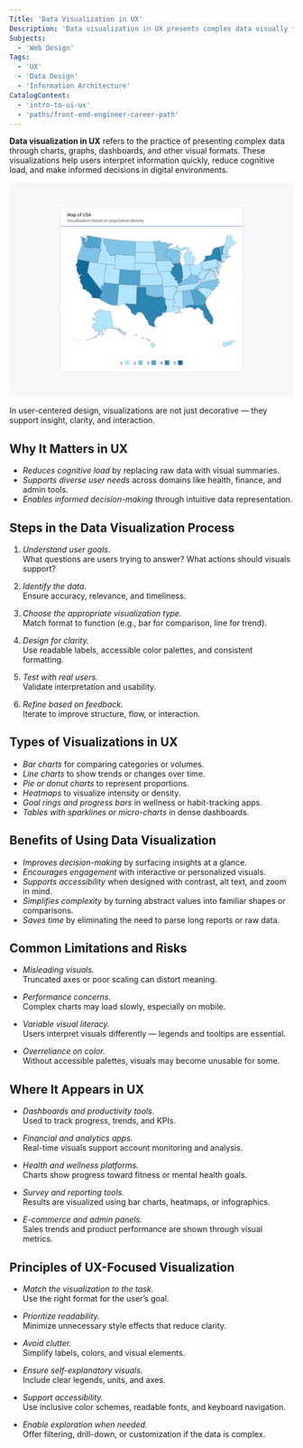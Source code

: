```yaml
---
Title: 'Data Visualization in UX'
Description: 'Data visualization in UX presents complex data visually to support user understanding and action.'
Subjects:
  - 'Web Design'
Tags:
  - 'UX'
  - 'Data Design'
  - 'Information Architecture'
CatalogContent:
  - 'intro-to-ui-ux'
  - 'paths/front-end-engineer-career-path'
---
```


**Data visualization in UX** refers to the practice of presenting complex data through charts, graphs, dashboards, and other visual formats. These visualizations help users interpret information quickly, reduce cognitive load, and make informed decisions in digital environments.

![Map of USA that shows population density](https://raw.githubusercontent.com/Codecademy/docs/main/media/data-viz-in-ux-img-1.png)

In user-centered design, visualizations are not just decorative — they support insight, clarity, and interaction.

## Why It Matters in UX

- _Reduces cognitive load_ by replacing raw data with visual summaries.
- _Supports diverse user needs_ across domains like health, finance, and admin tools.
- _Enables informed decision-making_ through intuitive data representation.

## Steps in the Data Visualization Process

1. _Understand user goals._  
   What questions are users trying to answer? What actions should visuals support?

2. _Identify the data._  
   Ensure accuracy, relevance, and timeliness.

3. _Choose the appropriate visualization type._  
   Match format to function (e.g., bar for comparison, line for trend).

4. _Design for clarity._  
   Use readable labels, accessible color palettes, and consistent formatting.

5. _Test with real users._  
   Validate interpretation and usability.

6. _Refine based on feedback._  
   Iterate to improve structure, flow, or interaction.

## Types of Visualizations in UX

- _Bar charts_ for comparing categories or volumes.
- _Line charts_ to show trends or changes over time.
- _Pie or donut charts_ to represent proportions.
- _Heatmaps_ to visualize intensity or density.
- _Goal rings and progress bars_ in wellness or habit-tracking apps.
- _Tables with sparklines or micro-charts_ in dense dashboards.

## Benefits of Using Data Visualization

- _Improves decision-making_ by surfacing insights at a glance.
- _Encourages engagement_ with interactive or personalized visuals.
- _Supports accessibility_ when designed with contrast, alt text, and zoom in mind.
- _Simplifies complexity_ by turning abstract values into familiar shapes or comparisons.
- _Saves time_ by eliminating the need to parse long reports or raw data.

## Common Limitations and Risks

- _Misleading visuals._  
  Truncated axes or poor scaling can distort meaning.

- _Performance concerns._  
  Complex charts may load slowly, especially on mobile.

- _Variable visual literacy._  
  Users interpret visuals differently — legends and tooltips are essential.

- _Overreliance on color._  
  Without accessible palettes, visuals may become unusable for some.

## Where It Appears in UX

- _Dashboards and productivity tools._  
  Used to track progress, trends, and KPIs.

- _Financial and analytics apps._  
  Real-time visuals support account monitoring and analysis.

- _Health and wellness platforms._  
  Charts show progress toward fitness or mental health goals.

- _Survey and reporting tools._  
  Results are visualized using bar charts, heatmaps, or infographics.

- _E-commerce and admin panels._  
  Sales trends and product performance are shown through visual metrics.

## Principles of UX-Focused Visualization

- _Match the visualization to the task._  
  Use the right format for the user’s goal.

- _Prioritize readability._  
  Minimize unnecessary style effects that reduce clarity.

- _Avoid clutter._  
  Simplify labels, colors, and visual elements.

- _Ensure self-explanatory visuals._  
  Include clear legends, units, and axes.

- _Support accessibility._  
  Use inclusive color schemes, readable fonts, and keyboard navigation.

- _Enable exploration when needed._  
  Offer filtering, drill-down, or customization if the data is complex.
